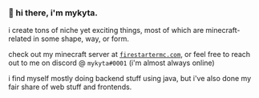 ### 🍕 hi there, i'm mykyta.
i create tons of niche yet exciting things, most of which are minecraft-related in some shape, way, or form.

check out my minecraft server at [`firestartermc.com`](https://firestartermc.com), or feel free to reach out to me on discord @ `mykyta#0001` (i'm almost always online)

i find myself mostly doing backend stuff using java, but i've also done my fair share of web stuff and frontends.

